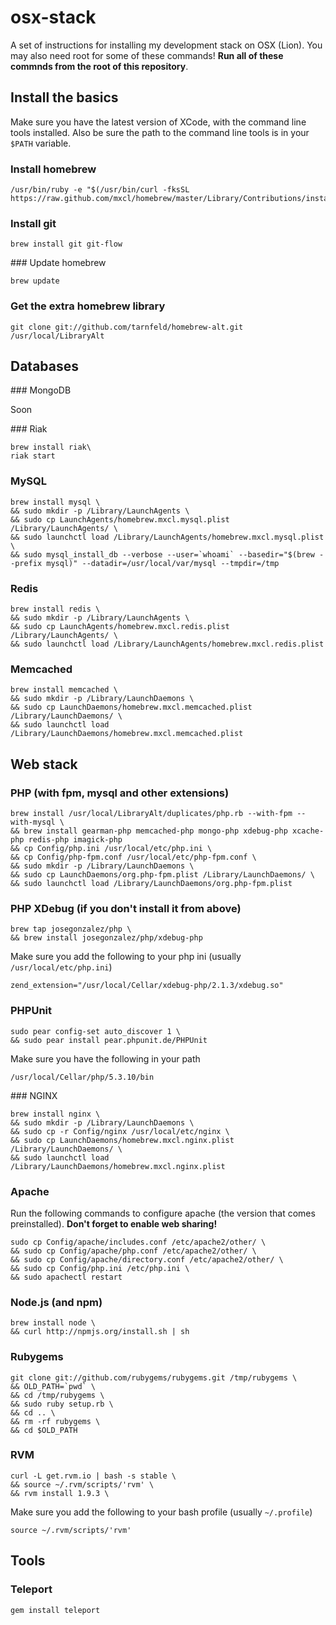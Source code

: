 # osx-stack

A set of instructions for installing my development stack on OSX (Lion). You may also need root for some of these commands! **Run all of these commnds from the root of this repository**.

## Install the basics

Make sure you have the latest version of XCode, with the command line tools installed. Also be sure the path to the command line tools is in your `$PATH` variable.

### Install homebrew

    /usr/bin/ruby -e "$(/usr/bin/curl -fksSL https://raw.github.com/mxcl/homebrew/master/Library/Contributions/install_homebrew.rb)"

### Install git

    brew install git git-flow

### Update homebrew

    brew update

### Get the extra homebrew library

    git clone git://github.com/tarnfeld/homebrew-alt.git /usr/local/LibraryAlt

## Databases

### MongoDB

Soon

### Riak

    brew install riak\
    riak start

### MySQL

    brew install mysql \
    && sudo mkdir -p /Library/LaunchAgents \
    && sudo cp LaunchAgents/homebrew.mxcl.mysql.plist /Library/LaunchAgents/ \
    && sudo launchctl load /Library/LaunchAgents/homebrew.mxcl.mysql.plist \
    && sudo mysql_install_db --verbose --user=`whoami` --basedir="$(brew --prefix mysql)" --datadir=/usr/local/var/mysql --tmpdir=/tmp

### Redis

    brew install redis \
    && sudo mkdir -p /Library/LaunchAgents \
    && sudo cp LaunchAgents/homebrew.mxcl.redis.plist /Library/LaunchAgents/ \
    && sudo launchctl load /Library/LaunchAgents/homebrew.mxcl.redis.plist

### Memcached

    brew install memcached \
    && sudo mkdir -p /Library/LaunchDaemons \
    && sudo cp LaunchDaemons/homebrew.mxcl.memcached.plist /Library/LaunchDaemons/ \
    && sudo launchctl load /Library/LaunchDaemons/homebrew.mxcl.memcached.plist

## Web stack

### PHP (with fpm, mysql and other extensions)

    brew install /usr/local/LibraryAlt/duplicates/php.rb --with-fpm --with-mysql \
    && brew install gearman-php memcached-php mongo-php xdebug-php xcache-php redis-php imagick-php
    && cp Config/php.ini /usr/local/etc/php.ini \
    && cp Config/php-fpm.conf /usr/local/etc/php-fpm.conf \
    && sudo mkdir -p /Library/LaunchDaemons \
    && sudo cp LaunchDaemons/org.php-fpm.plist /Library/LaunchDaemons/ \
    && sudo launchctl load /Library/LaunchDaemons/org.php-fpm.plist

### PHP XDebug (if you don't install it from above)

    brew tap josegonzalez/php \
    && brew install josegonzalez/php/xdebug-php

Make sure you add the following to your php ini (usually `/usr/local/etc/php.ini`)

    zend_extension="/usr/local/Cellar/xdebug-php/2.1.3/xdebug.so"

### PHPUnit

    sudo pear config-set auto_discover 1 \
    && sudo pear install pear.phpunit.de/PHPUnit

Make sure you have the following in your path

    /usr/local/Cellar/php/5.3.10/bin

### NGINX

    brew install nginx \
    && sudo mkdir -p /Library/LaunchDaemons \
    && sudo cp -r Config/nginx /usr/local/etc/nginx \
    && sudo cp LaunchDaemons/homebrew.mxcl.nginx.plist /Library/LaunchDaemons/ \
    && sudo launchctl load /Library/LaunchDaemons/homebrew.mxcl.nginx.plist

### Apache

Run the following commands to configure apache (the version that comes preinstalled). **Don't forget to enable web sharing!**

    sudo cp Config/apache/includes.conf /etc/apache2/other/ \
    && sudo cp Config/apache/php.conf /etc/apache2/other/ \
    && sudo cp Config/apache/directory.conf /etc/apache2/other/ \
    && sudo cp Config/php.ini /etc/php.ini \
    && sudo apachectl restart

### Node.js (and npm)

    brew install node \
    && curl http://npmjs.org/install.sh | sh

### Rubygems

    git clone git://github.com/rubygems/rubygems.git /tmp/rubygems \
    && OLD_PATH=`pwd` \
    && cd /tmp/rubygems \
    && sudo ruby setup.rb \
    && cd .. \
    && rm -rf rubygems \
    && cd $OLD_PATH

### RVM

    curl -L get.rvm.io | bash -s stable \
    && source ~/.rvm/scripts/'rvm' \
  	&& rvm install 1.9.3 \

Make sure you add the following to your bash profile (usually `~/.profile`)

    source ~/.rvm/scripts/'rvm'

## Tools

### Teleport

    gem install teleport

